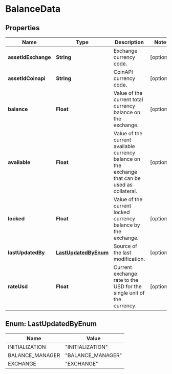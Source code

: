 

# BalanceData

## Properties

Name | Type | Description | Notes
------------ | ------------- | ------------- | -------------
**assetIdExchange** | **String** | Exchange currency code. |  [optional]
**assetIdCoinapi** | **String** | CoinAPI currency code. |  [optional]
**balance** | **Float** | Value of the current total currency balance on the exchange. |  [optional]
**available** | **Float** | Value of the current available currency balance on the exchange that can be used as collateral. |  [optional]
**locked** | **Float** | Value of the current locked currency balance by the exchange. |  [optional]
**lastUpdatedBy** | [**LastUpdatedByEnum**](#LastUpdatedByEnum) | Source of the last modification.  |  [optional]
**rateUsd** | **Float** | Current exchange rate to the USD for the single unit of the currency.  |  [optional]



## Enum: LastUpdatedByEnum

Name | Value
---- | -----
INITIALIZATION | &quot;INITIALIZATION&quot;
BALANCE_MANAGER | &quot;BALANCE_MANAGER&quot;
EXCHANGE | &quot;EXCHANGE&quot;



